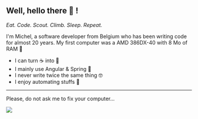 ## Well, hello there 👋 !

_Eat. Code. Scout. Climb. Sleep. Repeat._

I'm Michel, a software developer from Belgium who has been writing code for almost 20 years.
My first computer was a AMD 386DX-40 with 8 Mo of RAM 💾

- I can turn ☕ into 📝
- I mainly use Angular & Spring 🍃
- I never write twice the same thing 🤓
- I enjoy automating stuffs 🤖

---
Please, do not ask me to fix your computer...

<img src="https://i.giphy.com/media/Oe4V14aLzv7JC/giphy.webp" />
